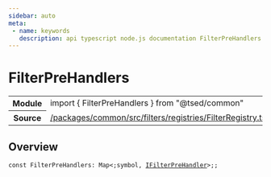 ```yaml
---
sidebar: auto
meta:
 - name: keywords
   description: api typescript node.js documentation FilterPreHandlers const
---
```

# FilterPreHandlers <Badge text="Constant" type="const"/>
<!-- Summary -->
<section class="symbol-info"><table class="is-full-width"><tbody><tr><th>Module</th><td><div class="lang-typescript"><span class="token keyword">import</span> { FilterPreHandlers }&nbsp;<span class="token keyword">from</span>&nbsp;<span class="token string">"@tsed/common"</span></div></td></tr><tr><th>Source</th><td><a href="https://github.com/Romakita/ts-express-decorators/blob/v5.0.2/packages/common/src/filters/registries/FilterRegistry.ts#L0-L0">/packages/common/src/filters/registries/FilterRegistry.ts</a></td></tr></tbody></table></section>

<!-- Overview -->
## Overview


<pre><code class="typescript-lang "><span class="token keyword">const</span> FilterPreHandlers<span class="token punctuation">:</span> Map&lt<span class="token punctuation">;</span>symbol<span class="token punctuation">,</span> <a href="/api/common/filters/interfaces/IFilterPreHandler.html"><span class="token">IFilterPreHandler</span></a>&gt<span class="token punctuation">;</span><span class="token punctuation">;</span></code></pre>
